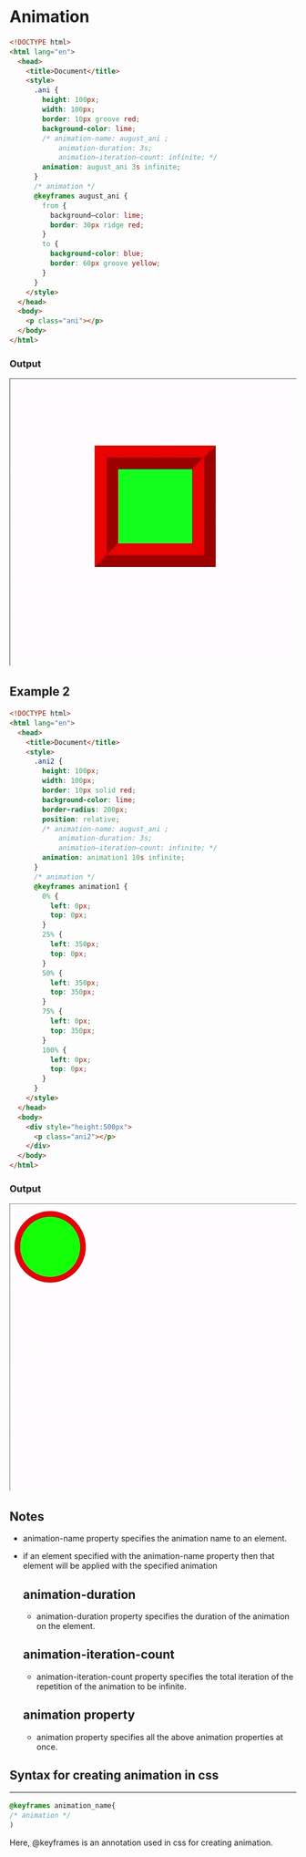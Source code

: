 # Animation

```html
<!DOCTYPE html>
<html lang="en">
  <head>
    <title>Document</title>
    <style>
      .ani {
        height: 100px;
        width: 100px;
        border: 10px groove red;
        background-color: lime;
        /* animation-name: august_ani ;
            animation-duration: 3s;
            animation—iteration—count: infinite; */
        animation: august_ani 3s infinite;
      }
      /* animation */
      @keyframes august_ani {
        from {
          background—color: lime;
          border: 30px ridge red;
        }
        to {
          background-color: blue;
          border: 60px groove yellow;
        }
      }
    </style>
  </head>
  <body>
    <p class="ani"></p>
  </body>
</html>
```

### Output

![](Animation1.gif)

## Example 2

```html
<!DOCTYPE html>
<html lang="en">
  <head>
    <title>Document</title>
    <style>
      .ani2 {
        height: 100px;
        width: 100px;
        border: 10px solid red;
        background-color: lime;
        border-radius: 200px;
        position: relative;
        /* animation-name: august_ani ;
            animation-duration: 3s;
            animation—iteration—count: infinite; */
        animation: animation1 10s infinite;
      }
      /* animation */
      @keyframes animation1 {
        0% {
          left: 0px;
          top: 0px;
        }
        25% {
          left: 350px;
          top: 0px;
        }
        50% {
          left: 350px;
          top: 350px;
        }
        75% {
          left: 0px;
          top: 350px;
        }
        100% {
          left: 0px;
          top: 0px;
        }
      }
    </style>
  </head>
  <body>
    <div style="height:500px">
      <p class="ani2"></p>
    </div>
  </body>
</html>
```

### Output

![](Animation2.gif)

## Notes

- animation-name property specifies the animation name to an element.
- if an element specified with the animation-name property then that element will be applied with the specified animation

  ## animation-duration

  - animation-duration property specifies the duration of the animation on the element.

  ## animation-iteration-count

  - animation-iteration-count property specifies the total iteration of the repetition of the animation to be infinite.

  ## animation property

  - animation property specifies all the above animation properties at once.

## Syntax for creating animation in css

---

```css
@keyframes animation_name{
/* animation */
)
```

Here, @keyframes is an annotation used in css for creating animation.
